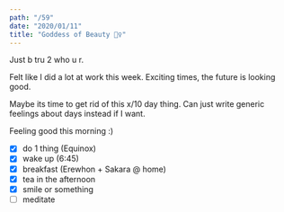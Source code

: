 ```yaml
---
path: "/59"
date: "2020/01/11"
title: "Goddess of Beauty 🧝‍♀️"
---
```


Just b tru 2 who u r.

Felt like I did a lot at work this week. Exciting times, the future is looking good.

Maybe its time to get rid of this x/10 day thing. Can just write generic feelings about days instead if I want.

Feeling good this morning :)

- [x] do 1 thing (Equinox)
- [x] wake up (6:45)
- [x] breakfast (Erewhon + Sakara @ home)
- [x] tea in the afternoon
- [x] smile or something
- [ ] meditate
